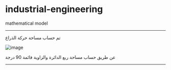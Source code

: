 # industrial-engineering

mathematical model
***
تم حساب مساحة حركة الذراع 

![image](https://user-images.githubusercontent.com/85882059/127729759-42de4458-ae33-4a2b-9733-bb8ebbf4a2d0.png)

عن طريق حساب مساحة ربع الدائرة والزاوية فائمة 90 درجة

***
